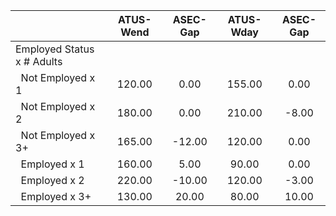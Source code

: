 
|                      |    ATUS-Wend |     ASEC-Gap |    ATUS-Wday |     ASEC-Gap |
| -------------------- | :----------: | :----------: | :----------: | :----------: |
| Employed Status x # Adults |              |              |              |              |
| &nbsp;&nbsp;Not Employed x 1 |       120.00 |         0.00 |       155.00 |         0.00 |
| &nbsp;&nbsp;Not Employed x 2 |       180.00 |         0.00 |       210.00 |        -8.00 |
| &nbsp;&nbsp;Not Employed x 3+ |       165.00 |       -12.00 |       120.00 |         0.00 |
| &nbsp;&nbsp;Employed x 1 |       160.00 |         5.00 |        90.00 |         0.00 |
| &nbsp;&nbsp;Employed x 2 |       220.00 |       -10.00 |       120.00 |        -3.00 |
| &nbsp;&nbsp;Employed x 3+ |       130.00 |        20.00 |        80.00 |        10.00 |

